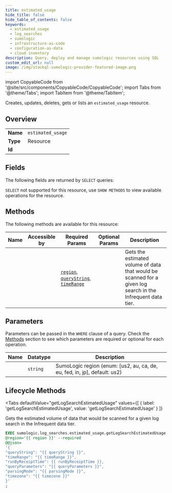 ```yaml
--- 
title: estimated_usage
hide_title: false
hide_table_of_contents: false
keywords:
  - estimated_usage
  - log_searches
  - sumologic
  - infrastructure-as-code
  - configuration-as-data
  - cloud inventory
description: Query, deploy and manage sumologic resources using SQL
custom_edit_url: null
image: /img/stackql-sumologic-provider-featured-image.png
---
```


import CopyableCode from '@site/src/components/CopyableCode/CopyableCode';
import Tabs from '@theme/Tabs';
import TabItem from '@theme/TabItem';

Creates, updates, deletes, gets or lists an <code>estimated_usage</code> resource.

## Overview
<table><tbody>
<tr><td><b>Name</b></td><td><code>estimated_usage</code></td></tr>
<tr><td><b>Type</b></td><td>Resource</td></tr>
<tr><td><b>Id</b></td><td><CopyableCode code="sumologic.log_searches.estimated_usage" /></td></tr>
</tbody></table>

## Fields

The following fields are returned by `SELECT` queries:

`SELECT` not supported for this resource, use `SHOW METHODS` to view available operations for the resource.


## Methods

The following methods are available for this resource:

<table>
<thead>
    <tr>
    <th>Name</th>
    <th>Accessible by</th>
    <th>Required Params</th>
    <th>Optional Params</th>
    <th>Description</th>
    </tr>
</thead>
<tbody>
<tr>
    <td><a href="#getLogSearchEstimatedUsage"><CopyableCode code="getLogSearchEstimatedUsage" /></a></td>
    <td><CopyableCode code="exec" /></td>
    <td><a href="#parameter-region"><code>region</code></a>, <a href="#parameter-queryString"><code>queryString</code></a>, <a href="#parameter-timeRange"><code>timeRange</code></a></td>
    <td></td>
    <td>Gets the estimated volume of data that would be scanned for a given log search in the Infrequent data tier.<br /></td>
</tr>
</tbody>
</table>

## Parameters

Parameters can be passed in the `WHERE` clause of a query. Check the [Methods](#methods) section to see which parameters are required or optional for each operation.

<table>
<thead>
    <tr>
    <th>Name</th>
    <th>Datatype</th>
    <th>Description</th>
    </tr>
</thead>
<tbody>
<tr id="parameter-region">
    <td><CopyableCode code="region" /></td>
    <td><code>string</code></td>
    <td>SumoLogic region (enum: [us2, au, ca, de, eu, fed, in, jp], default: us2)</td>
</tr>
</tbody>
</table>

## Lifecycle Methods

<Tabs
    defaultValue="getLogSearchEstimatedUsage"
    values={[
        { label: 'getLogSearchEstimatedUsage', value: 'getLogSearchEstimatedUsage' }
    ]}
>
<TabItem value="getLogSearchEstimatedUsage">

Gets the estimated volume of data that would be scanned for a given log search in the Infrequent data tier.<br />

```sql
EXEC sumologic.log_searches.estimated_usage.getLogSearchEstimatedUsage 
@region='{{ region }}' --required 
@@json=
'{
"queryString": "{{ queryString }}", 
"timeRange": "{{ timeRange }}", 
"runByReceiptTime": {{ runByReceiptTime }}, 
"queryParameters": "{{ queryParameters }}", 
"parsingMode": "{{ parsingMode }}", 
"timezone": "{{ timezone }}"
}'
;
```
</TabItem>
</Tabs>

